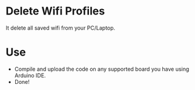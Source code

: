 # Delete Wifi Profiles
It delete all saved wifi from your PC/Laptop.

# Use
- Compile and upload the code on any supported board you have using Arduino IDE.
- Done!